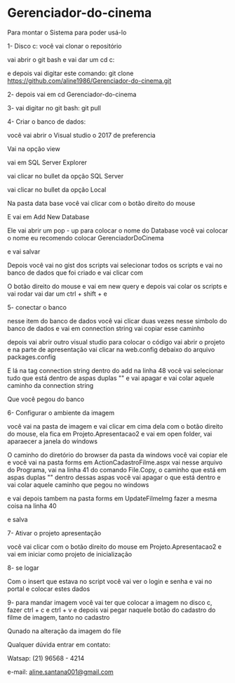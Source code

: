 # Gerenciador-do-cinema

Para montar o Sistema para poder usá-lo

1- Disco c: você vai clonar o repositório 

vai abrir o git bash e vai dar um cd c:

e depois vai digitar este comando: git clone https://github.com/aline1986/Gerenciador-do-cinema.git

2- depois vai em cd Gerenciador-do-cinema

3- vai digitar no git bash: git pull

4- Criar o banco de dados:

você vai abrir o Visual studio o 2017 de preferencia 

Vai na opção view

vai em SQL Server Explorer

vai clicar no bullet da opção SQL Server

vai clicar no bullet da opção Local

Na pasta data base você vai clicar com o botão direito do mouse 

E vai em Add New Database

Ele vai abrir um pop - up para colocar o nome do Database você vai colocar o nome eu recomendo colocar GerenciadorDoCinema

e vai salvar

Depois você vai no gist dos scripts vai selecionar todos os scripts e vai no banco de dados que foi criado e vai clicar com 

O botão direito do mouse e vai em new query e depois vai colar os scripts e vai rodar vai dar um ctrl + shift + e

5- conectar o banco 

nesse item do banco de dados você vai clicar duas vezes nesse simbolo do banco de dados e vai em connection string vai copiar esse caminho

depois vai abrir outro visual studio para colocar o código vai abrir o projeto e na parte de apresentação vai clicar na web.config debaixo do arquivo packages.config

E lá na tag connection string dentro do add na linha 48 você vai selecionar tudo que está dentro de aspas duplas "" e vai apagar e vai colar aquele caminho da connection string 

Que você pegou do banco

6- Configurar o ambiente da imagem

você vai na pasta de imagem e vai clicar em cima dela com o botão direito do mouse, ela fica em Projeto.Apresentacao2 e vai em open folder, vai aparaecer a janela do windows 

O caminho do diretório do browser da pasta da windows você vai copiar ele e você vai na pasta forms em ActionCadastroFilme.aspx vai nesse arquivo do Programa, vai na linha 41 do comando File.Copy, o caminho que está em aspas duplas "" dentro dessas aspas você vai apagar o que está dentro e vai colar aquele caminho que pegou no windows 

e vai depois tambem na pasta forms em UpdateFilmeImg fazer a mesma coisa na linha 40

e salva 

7- Ativar o projeto apresentação 

você vai clicar com o botão direito do mouse em Projeto.Apresentacao2 e vai em iniciar como projeto de inicialização 

8- se logar 

Com o insert que estava no script você vai ver o login e senha e vai no portal e colocar estes dados

9- para mandar imagem você vai ter que colocar a imagem no disco c, fazer ctrl + c e ctrl + v e depois vai pegar naquele botão do cadastro do filme de imagem, tanto no cadastro 

Qunado na alteração da imagem do file 


Qualquer dúvida entrar em contato:

Watsap: (21) 96568 - 4214

e-mail: aline.santana001@gmail.com



